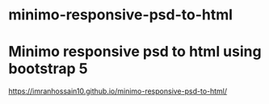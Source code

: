 # minimo-responsive-psd-to-html
# Minimo responsive psd to html using bootstrap 5
https://imranhossain10.github.io/minimo-responsive-psd-to-html/
